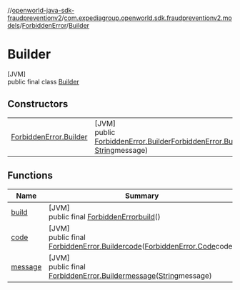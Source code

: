 //[openworld-java-sdk-fraudpreventionv2](../../../../index.md)/[com.expediagroup.openworld.sdk.fraudpreventionv2.models](../../index.md)/[ForbiddenError](../index.md)/[Builder](index.md)

# Builder

[JVM]\
public final class [Builder](index.md)

## Constructors

| | |
|---|---|
| [ForbiddenError.Builder](-forbidden-error.-builder.md) | [JVM]<br>public [ForbiddenError.Builder](index.md)[ForbiddenError.Builder](-forbidden-error.-builder.md)([ForbiddenError.Code](../-code/index.md)code, [String](https://docs.oracle.com/javase/8/docs/api/java/lang/String.html)message) |

## Functions

| Name | Summary |
|---|---|
| [build](build.md) | [JVM]<br>public final [ForbiddenError](../index.md)[build](build.md)() |
| [code](code.md) | [JVM]<br>public final [ForbiddenError.Builder](index.md)[code](code.md)([ForbiddenError.Code](../-code/index.md)code) |
| [message](message.md) | [JVM]<br>public final [ForbiddenError.Builder](index.md)[message](message.md)([String](https://docs.oracle.com/javase/8/docs/api/java/lang/String.html)message) |
